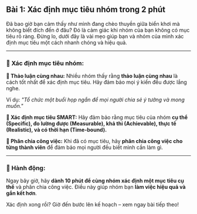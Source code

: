 ## Bài 1: Xác định mục tiêu nhóm trong 2 phút

Đã bao giờ bạn cảm thấy như mình đang chèo thuyền giữa biển khơi mà không biết đích đến ở đâu? Đó là cảm giác khi nhóm của bạn không có mục tiêu rõ ràng. Đừng lo, dưới đây là vài mẹo giúp bạn và nhóm của mình xác định mục tiêu một cách nhanh chóng và hiệu quả.

---

### 📌 Xác định mục tiêu nhóm:

**🔹 Thảo luận cùng nhau:**
Nhiều nhóm thấy rằng **thảo luận cùng nhau** là cách tốt nhất để xác định mục tiêu. Hãy đảm bảo mọi ý kiến đều được lắng nghe.

Ví dụ: *"Tổ chức một buổi họp ngắn để mọi người chia sẻ ý tưởng và mong muốn."*

**🔹 Xác định mục tiêu SMART:**
Hãy đảm bảo rằng mục tiêu của nhóm **cụ thể (Specific), đo lường được (Measurable), khả thi (Achievable), thực tế (Realistic), và có thời hạn (Time-bound).**

**🔹 Phân chia công việc:**
Khi đã có mục tiêu, hãy **phân chia công việc cho từng thành viên** để đảm bảo mọi người đều biết mình cần làm gì.

---

### 🚀 Hành động:

Ngay bây giờ, hãy **dành 10 phút để cùng nhóm xác định một mục tiêu cụ thể** và phân chia công việc. Điều này giúp nhóm bạn **làm việc hiệu quả và gắn kết hơn**.

Xác định xong rồi? Giờ đến bước lên kế hoạch – xem ngay bài tiếp theo!